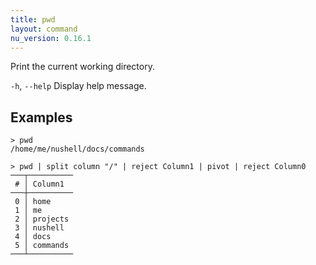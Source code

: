 ```yaml
---
title: pwd
layout: command
nu_version: 0.16.1
---
```


Print the current working directory.

`-h`, `--help`
  Display help message.

## Examples

```shell
> pwd
/home/me/nushell/docs/commands
```

```shell
> pwd | split column "/" | reject Column1 | pivot | reject Column0
───┬──────────
 # │ Column1
───┼──────────
 0 │ home
 1 │ me
 2 │ projects
 3 │ nushell
 4 │ docs
 5 │ commands
───┴──────────
```
